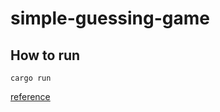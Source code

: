 # simple-guessing-game

## How to run
`cargo run`

[reference](https://doc.rust-lang.org/book/ch02-00-guessing-game-tutorial.html)